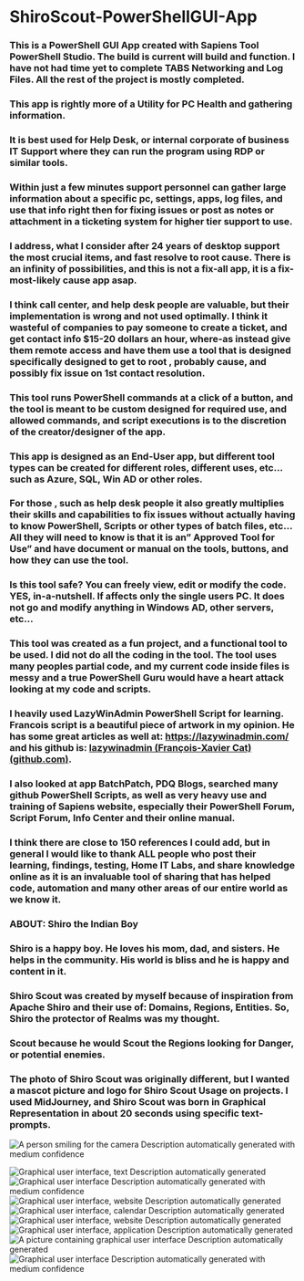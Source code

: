 # ShiroScout-PowerShellGUI-App

### This is a PowerShell GUI App created with Sapiens Tool PowerShell Studio. The build is current will build and function. I have not had time yet to complete TABS Networking and Log Files. All the rest of the project is mostly completed.

### This app is rightly more of a Utility for PC Health and gathering information.

### It is best used for Help Desk, or internal corporate of business IT Support where they can run the program using RDP or similar tools.

### Within just a few minutes support personnel can gather large information about a specific pc, settings, apps, log files, and use that info right then for fixing issues or post as notes or attachment in a ticketing system for higher tier support to use.

### I address, what I consider after 24 years of desktop support the most crucial items, and fast resolve to root cause. There is an infinity of possibilities, and this is not a fix-all app, it is a fix-most-likely cause app asap.

### I think call center, and help desk people are valuable, but their implementation is wrong and not used optimally. I think it wasteful of companies to pay someone to create a ticket, and get contact info \$15-20 dollars an hour, where-as instead give them remote access and have them use a tool that is designed specifically designed to get to root , probably cause, and possibly fix issue on 1st contact resolution.

### This tool runs PowerShell commands at a click of a button, and the tool is meant to be custom designed for required use, and allowed commands, and script executions is to the discretion of the creator/designer of the app.

### This app is designed as an End-User app, but different tool types can be created for different roles, different uses, etc… such as Azure, SQL, Win AD or other roles.

### For those , such as help desk people it also greatly multiplies their skills and capabilities to fix issues without actually having to know PowerShell, Scripts or other types of batch files, etc… All they will need to know is that it is an” Approved Tool for Use” and have document or manual on the tools, buttons, and how they can use the tool.

### Is this tool safe? You can freely view, edit or modify the code. YES, in-a-nutshell. If affects only the single users PC. It does not go and modify anything in Windows AD, other servers, etc…

### This tool was created as a fun project, and a functional tool to be used. I did not do all the coding in the tool. The tool uses many peoples partial code, and my current code inside files is messy and a true PowerShell Guru would have a heart attack looking at my code and scripts.

### I heavily used LazyWinAdmin PowerShell Script for learning. Francois script is a beautiful piece of artwork in my opinion. He has some great articles as well at: <https://lazywinadmin.com/> and his github is: [lazywinadmin (François-Xavier Cat) (github.com)](https://github.com/lazywinadmin).

### I also looked at app BatchPatch, PDQ Blogs, searched many github PowerShell Scripts, as well as very heavy use and training of Sapiens website, especially their PowerShell Forum, Script Forum, Info Center and their online manual.

### I think there are close to 150 references I could add, but in general I would like to thank ALL people who post their learning, findings, testing, Home IT Labs, and share knowledge online as it is an invaluable tool of sharing that has helped code, automation and many other areas of our entire world as we know it.

### ABOUT: Shiro the Indian Boy

### Shiro is a happy boy. He loves his mom, dad, and sisters. He helps in the community. His world is bliss and he is happy and content in it.

### Shiro Scout was created by myself because of inspiration from Apache Shiro and their use of: Domains, Regions, Entities. So, Shiro the protector of Realms was my thought.

### Scout because he would Scout the Regions looking for Danger, or potential enemies.

### The photo of Shiro Scout was originally different, but I wanted a mascot picture and logo for Shiro Scout Usage on projects. I used MidJourney, and Shiro Scout was born in Graphical Representation in about 20 seconds using specific text-prompts.

![A person smiling for the camera Description automatically generated with medium confidence](media/c3b25b148d6d7434af8faa0727c02e56.png)

![Graphical user interface, text Description automatically generated](media/aa99d920f08ff2e5982cb78592462d3b.png)![Graphical user interface Description automatically generated with medium confidence](media/6858bc75a0e6e12cca387562fe58da37.png)![Graphical user interface, website Description automatically generated](media/5948b6e2ac1f131d6bb20f20d1b80262.png)![Graphical user interface, calendar Description automatically generated](media/1be63afdd6e2caaa26dc3fc086c4a44b.png)![Graphical user interface, website Description automatically generated](media/8ece661525b8f7e775f96817371c12ab.png)![Graphical user interface, application Description automatically generated](media/f9ff4d783ac47e275521362f1b2651d4.png)![A picture containing graphical user interface Description automatically generated](media/21f697e1fec227243dbdb59bafee844a.png)![Graphical user interface Description automatically generated with medium confidence](media/9e09b1f2e9a47efcfb9d8da9ae63cffa.png)
